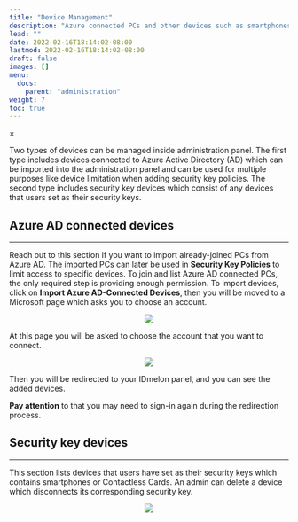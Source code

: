 ```yaml
---
title: "Device Management"
description: "Azure connected PCs and other devices such as smartphones and contactless cards."
lead: ""
date: 2022-02-16T18:14:02-08:00
lastmod: 2022-02-16T18:14:02-08:00
draft: false
images: []
menu:
  docs:
    parent: "administration"
weight: 7
toc: true
---
```


<div id="_modal" class="modal">
  <span class="close">&times;</span>
  <img class="modal-content" id="img01">
</div>

Two types of devices can be managed inside administration panel. The first type includes devices connected to Azure Active Directory (AD)
which can be imported into the administration panel and can be used for multiple purposes like device limitation when adding security key policies.
The second type includes security key devices which consist of any devices that users set as their security keys.

## Azure AD connected devices

<hr class="hr-line">

<p>Reach out to this section if you want to import already-joined PCs from Azure AD.
The imported PCs can later be used in <span style="font-weight:bold;">Security Key Policies</span> to limit access to specific devices. To join and list Azure AD connected PCs, the only required step is providing enough permission.
To import devices, click on <span style="font-weight:bold;">Import Azure AD-Connected Devices</span>, then you will be moved to a Microsoft page which asks you to choose an account.</p>

<p align="center">
    <img src="/images/vendor/Panel/DeviceManagement1.png" class="doc-img-frame">
</p>

<div class="step-row-container">
  <div class="step-column bullet-container">
    <div class="bullet"></div>
  </div>
  <div class="card-column">
    <div class="step-text" >
      <div class="card-body">
        <p>At this page you will be asked to choose the account that you want to connect.</p>
      </div>
    </div>
  </div>
</div>

<p align="center">
    <img src="/images/vendor/Panel/import_azure_ad_pcs.png" class="doc-img-frame">
</p>

<div class="step-row-container">
  <div class="step-column bullet-container">
    <div class="bullet"></div>
  </div>
  <div class="card-column">
    <div class="step-text" >
      <div class="card-body">
        <p>Then you will be redirected to your IDmelon panel, and you can see the added devices.</p>
      </div>
    </div>
  </div>
</div>

<p class="note-body">
<span style="font-weight:bold;">Pay attention</span> to that you may need to sign-in again during the redirection process.

## Security key devices

<hr class="hr-line">

This section lists devices that users have set as their security keys which contains smartphones or Contactless Cards.
An admin can delete a device which disconnects its corresponding security key.

<p align="center">
    <img src="/images/vendor/Panel/devicemanagemnet_security.png" class="doc-img-frame">
</p>
